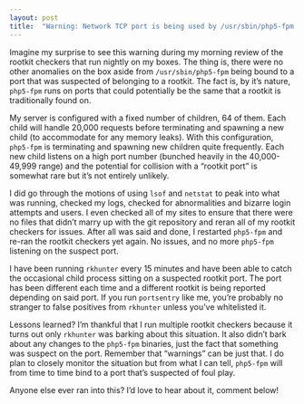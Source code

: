 ```yaml
---
layout: post
title:  "Warning: Network TCP port is being used by /usr/sbin/php5-fpm. Possible rootkit"
---
```


Imagine my surprise to see this warning during my morning review of the rootkit checkers that run nightly on my boxes. The thing is, there were no other anomalies on the box aside from `/usr/sbin/php5-fpm` being bound to a port that was suspected of belonging to a rootkit. The fact is, by it’s nature, `php5-fpm` runs on ports that could potentially be the same that a rootkit is traditionally found on.

My server is configured with a fixed number of children, 64 of them. Each child will handle 20,000 requests before terminating and spawning a new child (to accommodate for any memory leaks). With this configuration, `php5-fpm` is terminating and spawning new children quite frequently. Each new child listens on a high port number (bunched heavily in the 40,000-49,999 range) and the potential for collision with a “rootkit port” is somewhat rare but it’s not entirely unlikely.

I did go through the motions of using `lsof` and `netstat` to peak into what was running, checked my logs, checked for abnormalities and bizarre login attempts and users. I even checked all of my sites to ensure that there were no files that didn’t marry up with the git repository and reran all of my rootkit checkers for issues. After all was said and done, I restarted `php5-fpm` and re-ran the rootkit checkers yet again. No issues, and no more `php5-fpm` listening on the suspect port.

I have been running `rkhunter` every 15 minutes and have been able to catch the occasional child process sitting on a suspected rootkit port. The port has been different each time and a different rootkit is being reported depending on said port. If you run `portsentry` like me, you’re probably no stranger to false positives from `rkhunter` unless you’ve whitelisted it.

Lessons learned? I’m thankful that I run multiple rootkit checkers because it turns out only `rkhunter` was barking about this situation. It also didn’t bark about any changes to the `php5-fpm` binaries, just the fact that something was suspect on the port. Remember that “warnings” can be just that. I do plan to closely monitor the situation but from what I can tell, `php5-fpm` will from time to time bind to a port that’s suspected of foul play.

Anyone else ever ran into this? I’d love to hear about it, comment below!
